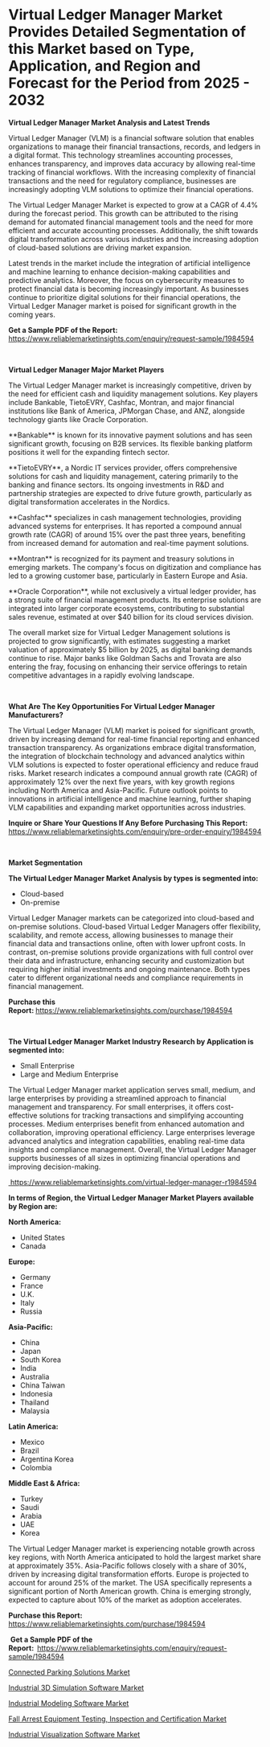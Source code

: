 <p><h1>Virtual Ledger Manager Market Provides Detailed Segmentation of this Market based on Type, Application, and Region and Forecast for the Period from 2025 - 2032</h1></p><p><strong>Virtual Ledger Manager Market Analysis and Latest Trends</strong></p>
<p><p>Virtual Ledger Manager (VLM) is a financial software solution that enables organizations to manage their financial transactions, records, and ledgers in a digital format. This technology streamlines accounting processes, enhances transparency, and improves data accuracy by allowing real-time tracking of financial workflows. With the increasing complexity of financial transactions and the need for regulatory compliance, businesses are increasingly adopting VLM solutions to optimize their financial operations.</p><p>The Virtual Ledger Manager Market is expected to grow at a CAGR of 4.4% during the forecast period. This growth can be attributed to the rising demand for automated financial management tools and the need for more efficient and accurate accounting processes. Additionally, the shift towards digital transformation across various industries and the increasing adoption of cloud-based solutions are driving market expansion. </p><p>Latest trends in the market include the integration of artificial intelligence and machine learning to enhance decision-making capabilities and predictive analytics. Moreover, the focus on cybersecurity measures to protect financial data is becoming increasingly important. As businesses continue to prioritize digital solutions for their financial operations, the Virtual Ledger Manager market is poised for significant growth in the coming years.</p></p>
<p><strong>Get a Sample PDF of the Report:&nbsp;</strong> <a href="https://www.reliablemarketinsights.com/enquiry/request-sample/1984594?utm_campaign=3188&utm_medium=2&utm_source=Github&utm_content=ia&utm_term=11032025&utm_id=virtual-ledger-manager">https://www.reliablemarketinsights.com/enquiry/request-sample/1984594</a></p>
<p>&nbsp;</p>
<p><strong>Virtual Ledger Manager Major Market Players</strong></p>
<p><p>The Virtual Ledger Manager market is increasingly competitive, driven by the need for efficient cash and liquidity management solutions. Key players include Bankable, TietoEVRY, Cashfac, Montran, and major financial institutions like Bank of America, JPMorgan Chase, and ANZ, alongside technology giants like Oracle Corporation.</p><p>**Bankable** is known for its innovative payment solutions and has seen significant growth, focusing on B2B services. Its flexible banking platform positions it well for the expanding fintech sector.</p><p>**TietoEVRY**, a Nordic IT services provider, offers comprehensive solutions for cash and liquidity management, catering primarily to the banking and finance sectors. Its ongoing investments in R&D and partnership strategies are expected to drive future growth, particularly as digital transformation accelerates in the Nordics.</p><p>**Cashfac** specializes in cash management technologies, providing advanced systems for enterprises. It has reported a compound annual growth rate (CAGR) of around 15% over the past three years, benefiting from increased demand for automation and real-time payment solutions.</p><p>**Montran** is recognized for its payment and treasury solutions in emerging markets. The company's focus on digitization and compliance has led to a growing customer base, particularly in Eastern Europe and Asia.</p><p>**Oracle Corporation**, while not exclusively a virtual ledger provider, has a strong suite of financial management products. Its enterprise solutions are integrated into larger corporate ecosystems, contributing to substantial sales revenue, estimated at over $40 billion for its cloud services division.</p><p>The overall market size for Virtual Ledger Management solutions is projected to grow significantly, with estimates suggesting a market valuation of approximately $5 billion by 2025, as digital banking demands continue to rise. Major banks like Goldman Sachs and Trovata are also entering the fray, focusing on enhancing their service offerings to retain competitive advantages in a rapidly evolving landscape.</p></p>
<p>&nbsp;</p>
<p><strong>What Are The Key Opportunities For Virtual Ledger Manager Manufacturers?</strong></p>
<p><p>The Virtual Ledger Manager (VLM) market is poised for significant growth, driven by increasing demand for real-time financial reporting and enhanced transaction transparency. As organizations embrace digital transformation, the integration of blockchain technology and advanced analytics within VLM solutions is expected to foster operational efficiency and reduce fraud risks. Market research indicates a compound annual growth rate (CAGR) of approximately 12% over the next five years, with key growth regions including North America and Asia-Pacific. Future outlook points to innovations in artificial intelligence and machine learning, further shaping VLM capabilities and expanding market opportunities across industries.</p></p>
<p><strong>Inquire or Share Your Questions If Any Before Purchasing This Report:</strong> <a href="https://www.reliablemarketinsights.com/enquiry/pre-order-enquiry/1984594?utm_campaign=3188&utm_medium=2&utm_source=Github&utm_content=ia&utm_term=11032025&utm_id=virtual-ledger-manager">https://www.reliablemarketinsights.com/enquiry/pre-order-enquiry/1984594</a></p>
<p>&nbsp;</p>
<p><strong>Market Segmentation</strong></p>
<p><strong>The Virtual Ledger Manager Market Analysis by types is segmented into:</strong></p>
<p><ul><li>Cloud-based</li><li>On-premise</li></ul></p>
<p><p>Virtual Ledger Manager markets can be categorized into cloud-based and on-premise solutions. Cloud-based Virtual Ledger Managers offer flexibility, scalability, and remote access, allowing businesses to manage their financial data and transactions online, often with lower upfront costs. In contrast, on-premise solutions provide organizations with full control over their data and infrastructure, enhancing security and customization but requiring higher initial investments and ongoing maintenance. Both types cater to different organizational needs and compliance requirements in financial management.</p></p>
<p><strong>Purchase this Report:&nbsp;</strong><a href="https://www.reliablemarketinsights.com/purchase/1984594?utm_campaign=3188&utm_medium=2&utm_source=Github&utm_content=ia&utm_term=11032025&utm_id=virtual-ledger-manager">https://www.reliablemarketinsights.com/purchase/1984594</a></p>
<p>&nbsp;</p>
<p><strong>The Virtual Ledger Manager Market Industry Research by Application is segmented into:</strong></p>
<p><ul><li>Small Enterprise</li><li>Large and Medium Enterprise</li></ul></p>
<p><p>The Virtual Ledger Manager market application serves small, medium, and large enterprises by providing a streamlined approach to financial management and transparency. For small enterprises, it offers cost-effective solutions for tracking transactions and simplifying accounting processes. Medium enterprises benefit from enhanced automation and collaboration, improving operational efficiency. Large enterprises leverage advanced analytics and integration capabilities, enabling real-time data insights and compliance management. Overall, the Virtual Ledger Manager supports businesses of all sizes in optimizing financial operations and improving decision-making.</p></p>
<p><a href="https://www.reliablemarketinsights.com/virtual-ledger-manager-r1984594?utm_campaign=3188&utm_medium=2&utm_source=Github&utm_content=ia&utm_term=11032025&utm_id=virtual-ledger-manager">&nbsp;https://www.reliablemarketinsights.com/virtual-ledger-manager-r1984594</a></p>
<p><strong>In terms of Region, the Virtual Ledger Manager Market Players available by Region are:</strong></p>
<p>
    <p> <strong> North America: </strong>
        <ul>
            <li>United States</li>
            <li>Canada</li>
        </ul>
        </p> 
    <p> <strong> Europe: </strong>
        <ul>
            <li>Germany</li>
            <li>France</li>
            <li>U.K.</li>
            <li>Italy</li>
            <li>Russia</li>
        </ul>
        </p> 
    <p> <strong> Asia-Pacific: </strong>
        <ul>
            <li>China</li>
            <li>Japan</li>
            <li>South Korea</li>
            <li>India</li>
            <li>Australia</li>
            <li>China Taiwan</li>
            <li>Indonesia</li>
            <li>Thailand</li>
            <li>Malaysia</li>
        </ul>
        </p> 
    <p> <strong> Latin America: </strong>
        <ul>
            <li>Mexico</li>
            <li>Brazil</li>
            <li>Argentina Korea</li>
            <li>Colombia</li>
        </ul>
        </p> 
    <p> <strong> Middle East & Africa: </strong>
        <ul>
            <li>Turkey</li>
            <li>Saudi</li>
            <li>Arabia</li>
            <li>UAE</li>
            <li>Korea</li>
        </ul>
    </p>
    </p>
<p><p>The Virtual Ledger Manager market is experiencing notable growth across key regions, with North America anticipated to hold the largest market share at approximately 35%. Asia-Pacific follows closely with a share of 30%, driven by increasing digital transformation efforts. Europe is projected to account for around 25% of the market. The USA specifically represents a significant portion of North American growth. China is emerging strongly, expected to capture about 10% of the market as adoption accelerates.</p></p>
<p><strong>Purchase this Report: </strong><a href="https://www.reliablemarketinsights.com/purchase/1984594?utm_campaign=3188&utm_medium=2&utm_source=Github&utm_content=ia&utm_term=11032025&utm_id=virtual-ledger-manager">https://www.reliablemarketinsights.com/purchase/1984594</a></p>
<p>&nbsp;<strong>Get a Sample PDF of the Report:&nbsp;&nbsp;</strong><a href="https://www.reliablemarketinsights.com/enquiry/request-sample/1984594?utm_campaign=3188&utm_medium=2&utm_source=Github&utm_content=ia&utm_term=11032025&utm_id=virtual-ledger-manager">https://www.reliablemarketinsights.com/enquiry/request-sample/1984594</a></p>
<p><strong></strong></p>
<p><p><a href="https://github.com/siriocooch4a/Market-Research-Report-List-1/blob/main/connected-parking-solutions-market.md?utm_campaign=3188&utm_medium=2&utm_source=Github&utm_content=ia&utm_term=11032025&utm_id=virtual-ledger-manager">Connected Parking Solutions Market</a></p><p><a href="https://github.com/snakewaduddx/Market-Research-Report-List-1/blob/main/industrial-3d-simulation-software-market.md?utm_campaign=3188&utm_medium=2&utm_source=Github&utm_content=ia&utm_term=11032025&utm_id=virtual-ledger-manager">Industrial 3D Simulation Software Market</a></p><p><a href="https://github.com/sakuniniray98/Market-Research-Report-List-1/blob/main/industrial-modeling-software-market.md?utm_campaign=3188&utm_medium=2&utm_source=Github&utm_content=ia&utm_term=11032025&utm_id=virtual-ledger-manager">Industrial Modeling Software Market</a></p><p><a href="https://github.com/yakobotege/Market-Research-Report-List-1/blob/main/fall-arrest-equipment-testing-inspection-and-certification-market.md?utm_campaign=3188&utm_medium=2&utm_source=Github&utm_content=ia&utm_term=11032025&utm_id=virtual-ledger-manager">Fall Arrest Equipment Testing, Inspection and Certification Market</a></p><p><a href="https://github.com/zeyddaddo4/Market-Research-Report-List-1/blob/main/industrial-visualization-software-market.md?utm_campaign=3188&utm_medium=2&utm_source=Github&utm_content=ia&utm_term=11032025&utm_id=virtual-ledger-manager">Industrial Visualization Software Market</a></p></p>